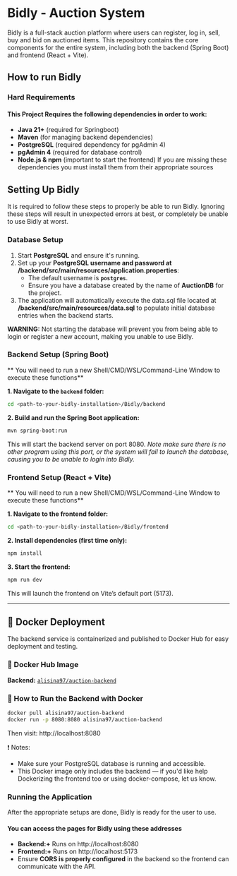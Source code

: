 # Bidly - Auction System
Bidly is a full-stack auction platform where users can register, log in, sell, buy and bid on auctioned items. 
This repository contains the core components for the entire system, including both the backend (Spring Boot) and frontend (React + Vite).

## How to run Bidly

### Hard Requirements
#### This Project Requires the following dependencies in order to work:
- **Java 21+** (required for Springboot)
- **Maven** (for managing backend dependencies)
- **PostgreSQL** (required dependency for pgAdmin 4)
- **pgAdmin 4** (required for database control)
- **Node.js & npm** (important to start the frontend)
If you are missing these dependencies you must install them from their appropriate sources

## Setting Up Bidly
It is required to follow these steps to properly be able to run Bidly. Ignoring these steps will result in unexpected errors at best, or completely be unable to use Bidly at worst.

### Database Setup 

1. Start **PostgreSQL** and ensure it's running.
2. Set up your **PostgreSQL username and password at /backend/src/main/resources/application.properties**:
   - The default username is **`postgres`**.
   - Ensure you have a database created by the name of **AuctionDB** for the project.
3. The application will automatically execute the data.sql file located at **/backend/src/main/resources/data.sql** to populate initial database entries when the backend starts.

**WARNING:** Not starting the database will prevent you from being able to login or register a new account, making you unable to use Bidly.

### Backend Setup (Spring Boot)
** You will need to run a new Shell/CMD/WSL/Command-Line Window to execute these functions**

**1. Navigate to the `backend` folder:**
   ```sh
   cd <path-to-your-bidly-installation>/Bidly/backend
   ```
**2. Build and run the Spring Boot application:**
   ```sh
   mvn spring-boot:run
   ```
   This will start the backend server on port 8080.
   *Note make sure there is no other program using this port, or the system will fail to launch the database, causing you to be unable to login into Bidly.*


### Frontend Setup (React + Vite)
** You will need to run a new Shell/CMD/WSL/Command-Line Window to execute these functions**

**1. Navigate to the frontend folder:**

   ```sh
   cd <path-to-your-bidly-installation>/Bidly/frontend
   ```

**2. Install dependencies (first time only):**

   ```sh
   npm install
   ```

**3. Start the frontend:**

   ```sh
   npm run dev
   ```

This will launch the frontend on Vite’s default port (5173).

---

## 🐳 Docker Deployment 

The backend service is containerized and published to Docker Hub for easy deployment and testing.

### 🔗 Docker Hub Image
**Backend:** [`alisina97/auction-backend`](https://hub.docker.com/r/alisina97/auction-backend)

### 🧪 How to Run the Backend with Docker

   ```sh
   docker pull alisina97/auction-backend
   docker run -p 8080:8080 alisina97/auction-backend
   ```
      
Then visit: http://localhost:8080

❗ Notes:
- Make sure your PostgreSQL database is running and accessible.
- This Docker image only includes the backend — if you'd like help Dockerizing the frontend too or using docker-compose, let us know.

### Running the Application

After the appropriate setups are done, Bidly is ready for the user to use.

#### You can access the pages for Bidly using these addresses
- **Backend:+** Runs on http://localhost:8080
- **Frontend:+** Runs on http://localhost:5173
- Ensure **CORS is properly configured** in the backend so the frontend can communicate with the API.
